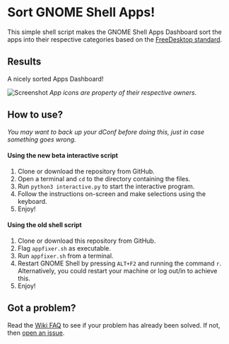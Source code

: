 # Sort GNOME Shell Apps!
This simple shell script makes the GNOME Shell Apps Dashboard sort the apps into their respective categories based on the [FreeDesktop standard](https://standards.freedesktop.org/menu-spec/latest/apa.html).

## Results
A nicely sorted Apps Dashboard!

![Screenshot](http://i.imgur.com/2o2yIib.png)
_App icons are property of their respective owners._

## How to use?

*You may want to back up your dConf before doing this, just in case something goes wrong.*

#### Using the new beta interactive script

1. Clone or download the repository from GitHub.
2. Open a terminal and `cd` to the directory containing the files.
3. Run `python3 interactive.py` to start the interactive program.
4. Follow the instructions on-screen and make selections using the keyboard.
5. Enjoy!

#### Using the old shell script

1. Clone or download this repository from GitHub.
2. Flag `appfixer.sh` as executable.
3. Run `appfixer.sh` from a terminal.
4. Restart GNOME Shell by pressing `ALT+F2` and running the command `r`. Alternatively, you could restart your machine or log out/in to achieve this.
5. Enjoy!

## Got a problem?

Read the [Wiki FAQ](https://github.com/BenJetson/gnome-dash-fix/wiki/FAQ:-Interactive) to see if your problem has already been solved. If not, then [open an issue](https://github.com/BenJetson/gnome-dash-fix/issues/new).
